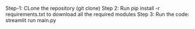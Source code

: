 Step-1: CLone the repository (git clone)
Step 2: Run pip install -r requirements.txt to download all the required modules
Step 3: Run the code: streamlit run main.py
